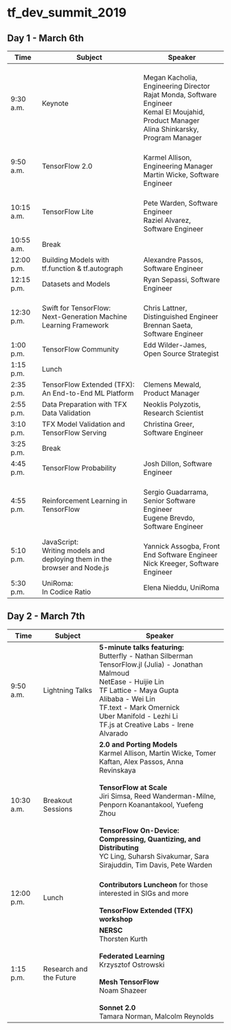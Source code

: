 # tf_dev_summit_2019
## Day 1 - March 6th
| Time | Subject | Speaker |
|---|---|---|
| 9:30 a.m.  | Keynote | </br>Megan Kacholia, Engineering Director </br>Rajat Monda, Software Engineer </br>Kemal El Moujahid, Product Manager </br>Alina Shinkarsky, Program Manager 
| 9:50 a.m.  |  TensorFlow 2.0  | </br>Karmel Allison, Engineering Manager </br>Martin Wicke, Software Engineer
| 10:15 a.m. |  TensorFlow Lite  | </br>Pete Warden, Software Engineer </br>Raziel Alvarez, Software Engineer 
| 10:55 a.m. | Break | |  
| 12:00 p.m. |  Building Models with tf.function & tf.autograph  | Alexandre Passos, Software Engineer  
| 12:15 p.m. | Datasets and Models  | Ryan Sepassi, Software Engineer 
| 12:30 p.m. | Swift for TensorFlow:</br> Next-Generation Machine Learning Framework  | </br>Chris Lattner, Distinguished Engineer </br>Brennan Saeta, Software Engineer  
| 1:00 p.m. |  TensorFlow Community  | Edd Wilder-James, Open Source Strategist 
| 1:15 p.m. | Lunch | |
| 2:35 p.m. |  TensorFlow Extended (TFX):</br> An End-to-End ML Platform  | Clemens Mewald, Product Manager 
| 2:55 p.m. |  Data Preparation with TFX Data Validation  | Neoklis Polyzotis, Research Scientist 
| 3:10 p.m. |   TFX Model Validation and TensorFlow Serving   | Christina Greer, Software Engineer 
| 3:25 p.m. |  Break  | 
| 4:45 p.m. |  TensorFlow Probability  | Josh Dillon, Software Engineer 
| 4:55 p.m. |  Reinforcement Learning in TensorFlow | </br>Sergio Guadarrama, Senior Software Engineer </br>Eugene Brevdo, Software Engineer  
| 5:10 p.m. |  JavaScript:</br> Writing models and deploying them in the browser and Node.js  | </br>Yannick Assogba, Front End Software Engineer </br>Nick Kreeger, Software Engineer 
| 5:30 p.m. |  UniRoma:</br> In Codice Ratio  | Elena Nieddu, UniRoma

## Day 2 - March 7th
| Time | Subject | Speaker |
|---|---|---|
 9:50 a.m.  | Lightning Talks | <b>5-minute talks featuring:</b> </br>Butterfly - Nathan Silberman</br>TensorFlow.jl (Julia) - Jonathan Malmoud</br>NetEase - Huijie Lin</br>TF Lattice - Maya Gupta</br>Alibaba - Wei Lin</br>TF.text - Mark Omernick</br>Uber Manifold - Lezhi Li</br>TF.js at Creative Labs - Irene Alvarado
10:30 a.m.  | Breakout Sessions | <b>2.0 and Porting Models</b></br>Karmel Allison, Martin Wicke, Tomer Kaftan, Alex Passos, Anna Revinskaya</br></br><b>TensorFlow at Scale</b></br>Jiri Simsa, Reed Wanderman-Milne, Penporn Koanantakool, Yuefeng Zhou</br></br><b>TensorFlow On-Device: Compressing, Quantizing, and Distributing</b></br>YC Ling, Suharsh Sivakumar, Sara Sirajuddin, Tim Davis, Pete Warden
12:00 p.m. |  Lunch | </br><b>Contributors Luncheon</b> for those interested in SIGs and more </br></br><b>TensorFlow Extended (TFX) workshop</b>
1:15 p.m. | Research and the Future   | <b>NERSC</b></br>Thorsten Kurth</br></br><b>Federated Learning</b></br>Krzysztof Ostrowski</br></br><b>Mesh TensorFlow</b></br>Noam Shazeer</br></br><b>Sonnet 2.0</b></br>Tamara Norman, Malcolm Reynolds